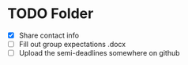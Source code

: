 # TODO Folder
- [x] Share contact info
- [ ] Fill out group expectations .docx
- [ ] Upload the semi-deadlines somewhere on github
